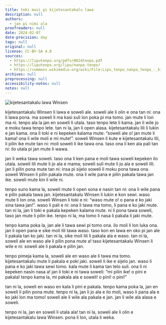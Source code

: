 ```yaml
---
title: toki musi pi kijetesantakalu lawa
description: null
authors:
  - jan pi nimi ala
proofreaders: null
date: 2024-02-07
date-precision: day
tags: null
original: null
license: CC-BY-SA 4.0
sources:
  - https://liputenpo.org/pdfs/0024tenpo.pdf
  - https://liputenpo.org/lipu/nanpa-tenpo/
  - https://commons.wikimedia.org/wiki/File:Lipu_tenpo_nanpa_tenpo_-_kijetesantakalu_lawa.png
archives: null
preprocessing: null
accessibility-notes: null
notes: null
---
```


![kijetesantakalu lawa Winsen](https://upload.wikimedia.org/wikipedia/commons/a/a8/Lipu_tenpo_nanpa_tenpo_-_kijetesantakalu_lawa.png)

kijetesantakalu Winsen li lawa e soweli ale. soweli ale li olin e ona tan ni: ona li lawa pona. ma soweli li ma kasi suli lon poka pi ma tomo. jan mute li lon ma ni. tenpo ala la jan en soweli li utala. taso tenpo lete li kama. jan li wile jo e moku tawa tenpo lete. tan ni la, jan li open alasa. kijetesantakalu lili li lukin e jan kama. ona li toki e ni kepeken kalama mute: “soweli ale o! jan mute li kama! ona li wile moli e mi mute!”. soweli Winsen li kute e kijetesantakalu lili, li pilin ike mute tan ni: moli soweli li ike tawa ona. taso ona li ken ala pali tan ni: ilo utala pi jan mute li wawa.

jan li weka tawa soweli. taso ona li ken pana e moli tawa soweli kepeken ilo utala. soweli lili mute li jo ala e mama; soweli suli mute li jo ala e soweli lili. jan li pilin pona mute tan ni: insa pi sijelo soweli li moku pona tawa ona. soweli Winsen li pilin pakala mute. ona li wile pana e pilin pakala tawa jan ike. soweli mute kin li wile ni.

tenpo suno kama la, soweli mute li open sona e nasin tan ni: ona li wile pana e pilin pakala tawa jan. kijetesantakalu Winsen li lukin e kon sewi. waso mute li lon ona. soweli Winsen li toki e ni: “waso mute o! o pana e ko jaki sina tawa jan!”. waso li pali e ni: ona li tawa ma tomo, li pana e ko jaki mute. tan ni la, jan li toki e pakala kepeken kalama mute. ni li pona tawa soweli, taso jan mute li pilin ike. tenpo ni la, ma tomo li nasa li pakala li jaki mute.

tenpo kama poka la, jan ale li tawa sewi pi tomo ona. ilo moli li lon luka ona. jan li open pana e sike moli lili tawa waso. taso kon en lawa en oko pi jan ale li pakala tan ko jaki. tan ni la, sike moli lili li pakala ala e waso. tan ni la, soweli ale en waso ale li pilin pona mute a! taso kijetesantakalu Winsen li wile e ni: soweli ale li pakala e pilin jan.

tenpo pimeja kama la, soweli ale en waso ale li tawa ma tomo. kijetesantakalu mute li pakala e poki jaki. soweli li ike e sijelo jan. waso li pana e ko jaki tawa sewi tomo. kala mute li kama tan telo suli. ona li ni kepeken nasin nasa a! jan li toki e ni tawa soweli: “mi pilin ike! o pini e pakala! tenpo kama la, mi pakala ala e soweli! o pini! o pini!”

tan ni la, soweli en waso en kala li pini e pakala. tenpo kama poka la, jan en soweli li pilin pona mute. tenpo ni la, jan li jo ala e ilo moli, waso li pana ala e ko jaki lon ma tomo! soweli ale li wile ala pakala e jan. jan li wile ala alasa e soweli.

tenpo ni la, jan en soweli li utala ala! tan ni la, soweli ale li olin e kijetesantakalu lawa Winsen. pona li lon, utala li weka.